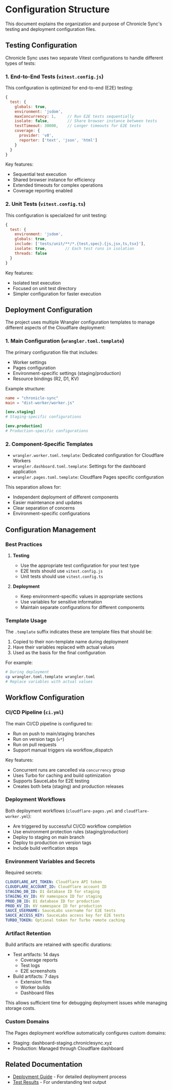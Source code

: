 # Configuration Structure

This document explains the organization and purpose of Chronicle Sync's testing and deployment configuration files.

## Testing Configuration

Chronicle Sync uses two separate Vitest configurations to handle different types of tests:

### 1. End-to-End Tests (`vitest.config.js`)

This configuration is optimized for end-to-end (E2E) testing:
```javascript
{
  test: {
    globals: true,
    environment: 'jsdom',
    maxConcurrency: 1,     // Run E2E tests sequentially
    isolate: false,        // Share browser instance between tests
    testTimeout: 30000,    // Longer timeouts for E2E tests
    coverage: {
      provider: 'v8',
      reporter: ['text', 'json', 'html']
    }
  }
}
```

Key features:
- Sequential test execution
- Shared browser instance for efficiency
- Extended timeouts for complex operations
- Coverage reporting enabled

### 2. Unit Tests (`vitest.config.ts`)

This configuration is specialized for unit testing:
```javascript
{
  test: {
    environment: 'jsdom',
    globals: true,
    include: ['tests/unit/**/*.{test,spec}.{js,jsx,ts,tsx}'],
    isolate: true,        // Each test runs in isolation
    threads: false
  }
}
```

Key features:
- Isolated test execution
- Focused on unit test directory
- Simpler configuration for faster execution

## Deployment Configuration

The project uses multiple Wrangler configuration templates to manage different aspects of the Cloudflare deployment:

### 1. Main Configuration (`wrangler.toml.template`)

The primary configuration file that includes:
- Worker settings
- Pages configuration
- Environment-specific settings (staging/production)
- Resource bindings (R2, D1, KV)

Example structure:
```toml
name = "chronicle-sync"
main = "dist-worker/worker.js"

[env.staging]
# Staging-specific configurations

[env.production]
# Production-specific configurations
```

### 2. Component-Specific Templates

- `wrangler.worker.toml.template`: Dedicated configuration for Cloudflare Workers
- `wrangler.dashboard.toml.template`: Settings for the dashboard application
- `wrangler.pages.toml.template`: Cloudflare Pages specific configuration

This separation allows for:
- Independent deployment of different components
- Easier maintenance and updates
- Clear separation of concerns
- Environment-specific configurations

## Configuration Management

### Best Practices

1. **Testing**
   - Use the appropriate test configuration for your test type
   - E2E tests should use `vitest.config.js`
   - Unit tests should use `vitest.config.ts`

2. **Deployment**
   - Keep environment-specific values in appropriate sections
   - Use variables for sensitive information
   - Maintain separate configurations for different components

### Template Usage

The `.template` suffix indicates these are template files that should be:
1. Copied to their non-template name during deployment
2. Have their variables replaced with actual values
3. Used as the basis for the final configuration

For example:
```bash
# During deployment
cp wrangler.toml.template wrangler.toml
# Replace variables with actual values
```

## Workflow Configuration

### CI/CD Pipeline (`ci.yml`)

The main CI/CD pipeline is configured to:
- Run on push to main/staging branches
- Run on version tags (`v*`)
- Run on pull requests
- Support manual triggers via workflow_dispatch

Key features:
- Concurrent runs are cancelled via `concurrency` group
- Uses Turbo for caching and build optimization
- Supports SauceLabs for E2E testing
- Creates both beta (staging) and production releases

### Deployment Workflows

Both deployment workflows (`cloudflare-pages.yml` and `cloudflare-worker.yml`):
- Are triggered by successful CI/CD workflow completion
- Use environment protection rules (staging/production)
- Deploy to staging on main branch
- Deploy to production on version tags
- Include build verification steps

### Environment Variables and Secrets

Required secrets:
```yaml
CLOUDFLARE_API_TOKEN: Cloudflare API token
CLOUDFLARE_ACCOUNT_ID: Cloudflare account ID
STAGING_DB_ID: D1 database ID for staging
STAGING_KV_ID: KV namespace ID for staging
PROD_DB_ID: D1 database ID for production
PROD_KV_ID: KV namespace ID for production
SAUCE_USERNAME: SauceLabs username for E2E tests
SAUCE_ACCESS_KEY: SauceLabs access key for E2E tests
TURBO_TOKEN: Optional token for Turbo remote caching
```

### Artifact Retention

Build artifacts are retained with specific durations:
- Test artifacts: 14 days
  - Coverage reports
  - Test logs
  - E2E screenshots
- Build artifacts: 7 days
  - Extension files
  - Worker builds
  - Dashboard files

This allows sufficient time for debugging deployment issues while managing storage costs.

### Custom Domains

The Pages deployment workflow automatically configures custom domains:
- Staging: dashboard-staging.chroniclesync.xyz
- Production: Managed through Cloudflare dashboard

## Related Documentation

- [Deployment Guide](deployment.md) - For detailed deployment process
- [Test Results](test-results.md) - For understanding test output